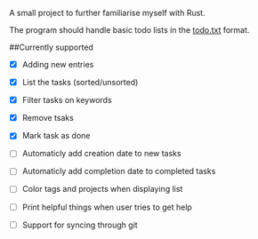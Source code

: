 A small project to further familiarise myself with Rust.

The program should handle basic todo lists in the [todo.txt][todotxt] format.

##Currently supported
- [x] Adding new entries
- [x] List the tasks (sorted/unsorted)
- [x] Filter tasks on keywords
- [x] Remove tsaks
- [x] Mark task as done
- [ ] Automaticly add creation date to new tasks
- [ ] Automaticly add completion date to completed tasks
- [ ] Color tags and projects when displaying list
- [ ] Print helpful things when user tries to get help
- [ ] Support for syncing through git


[todotxt]: https://github.com/ginatrapani/todo.txt-cli/wiki/The-Todo.txt-Format
